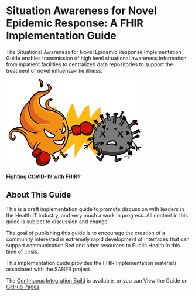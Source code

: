# Situation Awareness for Novel Epidemic Response: A FHIR Implementation Guide
The Situational Awareness for Novel Epidemic Response Implementation Guide enables transmission
of high level situational awareness information from inpatient facilities to centralized
data repositories to support the treatment of novel influenza-like illness.

![The SANER Project Logo](./fsh/ig-data/input/images/SANERLogo.png)


**Fighting COVID-19 with FHIR®**

## About This Guide
This is a draft implementation guide to promote discussion with leaders in the Health
IT industry, and very much a work in progress.  All content in this guide is subject
to discussion and change.

The goal of publishing this guide is to encourage the creation of a community interested
in extremely rapid development of interfaces that can support communication Bed and other
resources to Public Health in this time of crisis.

This implementation guide provides the FHIR Implementation materials associated with
the SANER project.

The [Continuous Integration Build](http://build.fhir.org/ig/AudaciousInquiry/saner-ig/) is available,
or you can View the Guide on [GitHub Pages](https://audaciousinquiry.github.io/saner-ig/).
